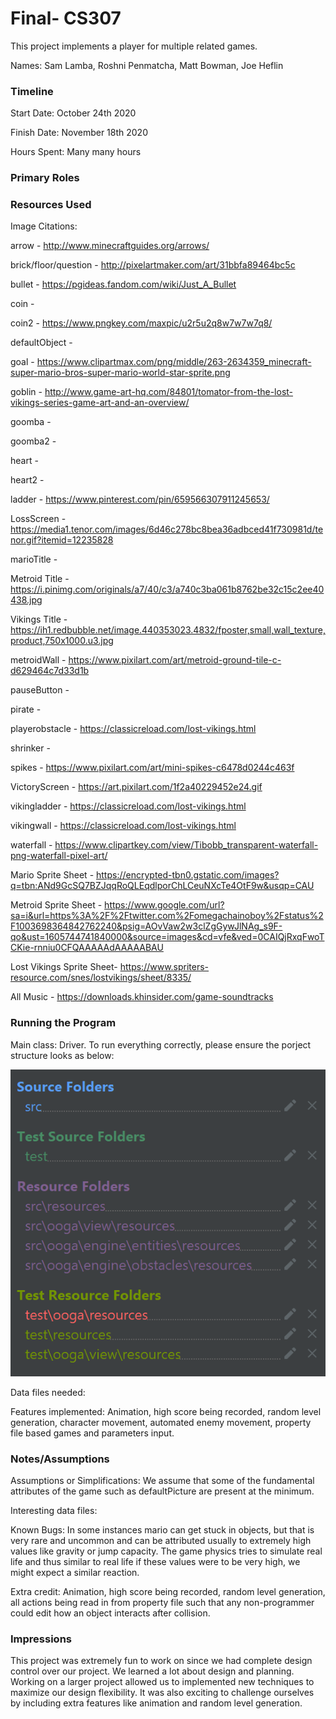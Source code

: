 Final- CS307
====

This project implements a player for multiple related games.

Names: Sam Lamba, Roshni Penmatcha, Matt Bowman, Joe Heflin


### Timeline

Start Date: October 24th 2020

Finish Date: November 18th 2020

Hours Spent: Many many hours

### Primary Roles

### Resources Used

Image Citations:

arrow - http://www.minecraftguides.org/arrows/

brick/floor/question - http://pixelartmaker.com/art/31bbfa89464bc5c

bullet - https://pgideas.fandom.com/wiki/Just_A_Bullet

coin - 

coin2 - https://www.pngkey.com/maxpic/u2r5u2q8w7w7w7q8/

defaultObject - 

goal - https://www.clipartmax.com/png/middle/263-2634359_minecraft-super-mario-bros-super-mario-world-star-sprite.png

goblin - http://www.game-art-hq.com/84801/tomator-from-the-lost-vikings-series-game-art-and-an-overview/

goomba -

goomba2 -

heart -

heart2 -

ladder - https://www.pinterest.com/pin/659566307911245653/

LossScreen - https://media1.tenor.com/images/6d46c278bc8bea36adbced41f730981d/tenor.gif?itemid=12235828

marioTitle -

Metroid Title - https://i.pinimg.com/originals/a7/40/c3/a740c3ba061b8762be32c15c2ee40438.jpg

Vikings Title - https://ih1.redbubble.net/image.440353023.4832/fposter,small,wall_texture,product,750x1000.u3.jpg

metroidWall - https://www.pixilart.com/art/metroid-ground-tile-c-d629464c7d33d1b

pauseButton -

pirate - 

playerobstacle - https://classicreload.com/lost-vikings.html

shrinker - 

spikes - https://www.pixilart.com/art/mini-spikes-c6478d0244c463f

VictoryScreen - https://art.pixilart.com/1f2a40229452e24.gif

vikingladder - https://classicreload.com/lost-vikings.html

vikingwall - https://classicreload.com/lost-vikings.html

waterfall - https://www.clipartkey.com/view/Tibobb_transparent-waterfall-png-waterfall-pixel-art/

Mario Sprite Sheet - https://encrypted-tbn0.gstatic.com/images?q=tbn:ANd9GcSQ7BZJqqRoQLEqdlporChLCeuNXcTe4OtF9w&usqp=CAU

Metroid Sprite Sheet -  https://www.google.com/url?sa=i&url=https%3A%2F%2Ftwitter.com%2Fomegachainoboy%2Fstatus%2F1003698364842762240&psig=AOvVaw2w3clZgGywJlNAg_s9F-qo&ust=1605744741840000&source=images&cd=vfe&ved=0CAIQjRxqFwoTCKie-rnniu0CFQAAAAAdAAAAABAU

Lost Vikings Sprite Sheet- https://www.spriters-resource.com/snes/lostvikings/sheet/8335/

All Music - https://downloads.khinsider.com/game-soundtracks


### Running the Program

Main class: Driver. To run everything correctly, please ensure the porject structure looks as below:

![Project Structure](doc/projectStructure.png "Project Structur")

Data files needed: 

Features implemented: Animation, high score being recorded, random level generation, character movement, automated enemy movement, property file based games and parameters input. 


### Notes/Assumptions

Assumptions or Simplifications: We assume that some of the fundamental attributes of the game such as defaultPicture are present at the minimum. 

Interesting data files:

Known Bugs: In some instances mario can get stuck in objects, but that is very rare and uncommon and can be attributed usually to extremely high values like gravity or jump capacity. The game physics tries to simulate real life and thus similar to real life if these values were to be very high, we might expect a similar reaction. 

Extra credit: Animation, high score being recorded, random level generation, all actions being read in from property file such that any non-programmer could edit how an object interacts after collision. 


### Impressions

This project was extremely fun to work on since we had complete design control over our project. We learned a lot about design and planning. Working on a larger project allowed us to implemented new techniques to maximize our design flexibility. It was also exciting to challenge ourselves by including extra features like animation and random level generation.

